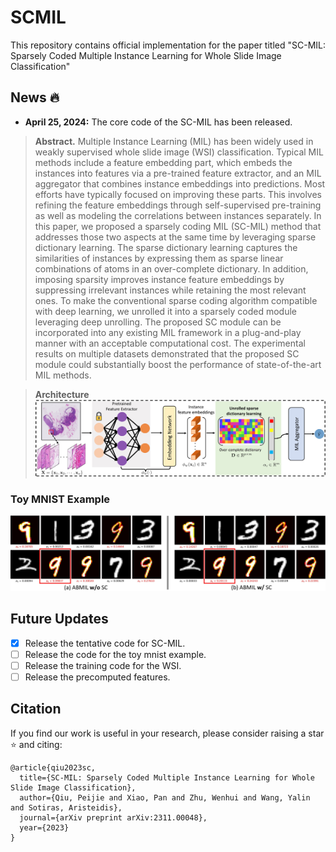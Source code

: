 # SCMIL
This repository contains official implementation for the paper titled "SC-MIL: Sparsely Coded Multiple Instance Learning for Whole Slide Image Classification"

## News :fire:
- **April 25, 2024:** The core code of the SC-MIL has been released.

> **Abstract.**   Multiple Instance Learning (MIL) has been widely used in weakly supervised whole slide image (WSI) classification. Typical MIL methods include a feature embedding part, which embeds the instances into features via a pre-trained feature extractor, and an MIL aggregator that combines instance embeddings into predictions. Most efforts have typically focused on improving these parts. This involves refining the feature embeddings through self-supervised pre-training as well as modeling the correlations between instances separately. 
  In this paper, we proposed a sparsely coding MIL (SC-MIL) method that addresses those two aspects at the same time by leveraging sparse dictionary learning. The sparse dictionary learning captures the similarities of instances by expressing them as sparse linear combinations of atoms in an over-complete dictionary. In addition, imposing sparsity improves instance feature embeddings by suppressing irrelevant instances while retaining the most relevant ones. To make the conventional sparse coding algorithm compatible with deep learning, we unrolled it into a sparsely coded module leveraging deep unrolling. The proposed SC module can be incorporated into any existing MIL framework in a plug-and-play manner with an acceptable computational cost. The experimental results on multiple datasets demonstrated that the proposed SC module could substantially boost the performance of state-of-the-art MIL methods. 

> **Architecture**
![Method](figures/cover.jpg)

### Toy MNIST Example 

![Method](figures/toy.jpg)

## Future Updates
- [x] Release the tentative code for SC-MIL.
- [ ] Release the code for the toy mnist example.
- [ ] Release the training code for the WSI.
- [ ] Release the precomputed features.

## Citation
If you find our work is useful in your research, please consider raising a star  :star:  and citing:

```
@article{qiu2023sc,
  title={SC-MIL: Sparsely Coded Multiple Instance Learning for Whole Slide Image Classification},
  author={Qiu, Peijie and Xiao, Pan and Zhu, Wenhui and Wang, Yalin and Sotiras, Aristeidis},
  journal={arXiv preprint arXiv:2311.00048},
  year={2023}
}
```